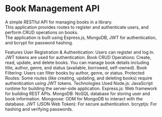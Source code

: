 <h1>Book Management API</h1>
A simple RESTful API for managing books in a library. <br>This application provides routes to register and authenticate users, and perform CRUD operations on books. <br>The application is built using Express.js, MongoDB, JWT for authentication, and bcrypt for password hashing.

Features
User Registration & Authentication: Users can register and log in. JWT tokens are used for authentication.
Book CRUD Operations: Create, read, update, and delete books. You can manage book details including title, author, genre, and status (available, borrowed, self-owned).
Book Filtering: Users can filter books by author, genre, or status.
Protected Routes: Some routes (like creating, updating, and deleting books) require authentication using JWT tokens.
Technologies Used
Node.js: JavaScript runtime for building the server-side application.
Express.js: Web framework for building REST APIs.
MongoDB: NoSQL database for storing user and book information.
Mongoose: ODM for MongoDB to interact with the database.
JWT (JSON Web Token): For secure authentication.
bcryptjs: For hashing and verifying passwords.
